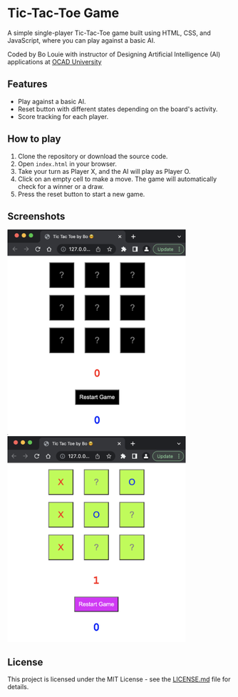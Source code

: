 # Tic-Tac-Toe Game

A simple single-player Tic-Tac-Toe game built using HTML, CSS, and JavaScript, where you can play against a basic AI.

Coded by Bo Louie with instructor of Designing Artificial Intelligence (AI) applications at [OCAD University](https://continuingstudies.ocadu.ca/search/publicCourseSearchDetails.do?method=load&courseId=12164429&selectedProgramAreaId=17820&selectedProgramStreamId=17837)

## Features

- Play against a basic AI.
- Reset button with different states depending on the board's activity.
- Score tracking for each player.

## How to play

1. Clone the repository or download the source code.
2. Open `index.html` in your browser.
3. Take your turn as Player X, and the AI will play as Player O.
4. Click on an empty cell to make a move. The game will automatically check for a winner or a draw.
5. Press the reset button to start a new game.

## Screenshots

<img src="img/restartGame.png" alt="Restart Game" width="400px">
<img src="img/activeGame.png" alt="Active Game" width="400px">

## License

This project is licensed under the MIT License - see the [LICENSE.md](LICENSE.md) file for details.

